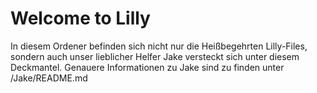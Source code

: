 # Welcome to Lilly 

In diesem Ordener befinden sich nicht nur die Heißbegehrten Lilly-Files, sondern auch unser lieblicher Helfer Jake versteckt
sich unter diesem Deckmantel. 
Genauere Informationen zu Jake sind zu finden unter /Jake/README.md

